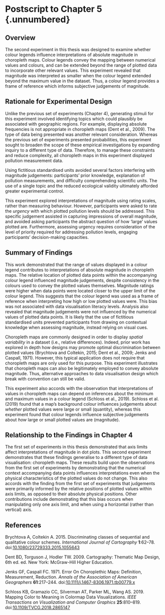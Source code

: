 # Postscript to Chapter 5 {.unnumbered}

## Overview

The second experiment in this thesis was designed to examine whether colour legends influence interpretations of absolute magnitude in choropleth maps. Colour legends convey the mapping between numerical values and colours, and can be extended beyond the range of plotted data to incorporate other relevant values. This experiment revealed that magnitude was interpreted as smaller when the colour legend extended beyond the maximum value in the dataset. Thus, a colour legend provides a frame of reference which informs subjective judgements of magnitude.

## Rationale for Experimental Design

Unlike the previous set of experiments (Chapter 4), generating stimuli for this experiment involved identifying topics which could plausibly be associated with geographic regions. For example, displaying absolute frequencies is not appropriate in choropleth maps (Dent et al., 2009). The type of data being presented was another relevant consideration. Whereas the previous set of experiments presented probabilities, this experiment sought to broaden the scope of these empirical investigations by expanding inquiry to a different type of data. Therefore, to manage these constraints and reduce complexity, all choropleth maps in this experiment displayed pollution measurement data. 

Using fictitious standardised units avoided several factors interfering with magnitude judgements: participants’ prior knowledge, explanation of pollution measurements, and difficulty comprehending scientific units. The use of a single topic and the reduced ecological validity ultimately afforded greater experimental control.

This experiment explored interpretations of magnitude using rating scales, rather than measuring behaviour. However, participants were asked to rate the *urgency* with which plotted pollution levels should be addressed. This specific judgement assisted in capturing impressions of overall magnitude, and avoided asking participants the abstract question of how ‘large’ values plotted are. Furthermore, assessing urgency requires consideration of the level of priority required for addressing pollution levels, engaging participants’ decision-making capacities.

## Summary of Findings

This work demonstrated that the range of values displayed in a colour legend contributes to interpretations of absolute magnitude in choropleth maps. The relative location of plotted data points within the accompanying colour legend influenced magnitude judgements, despite consistency in the colours used to convey the plotted values themselves. Magnitude ratings were higher when data points were located closer to the upper limit of the colour legend. This suggests that the colour legend was used as a frame of reference when interpreting how high or low plotted values were. This bias was not associated with data visualisation literacy levels. Analysis also revealed that magnitude judgements were not influenced by the numerical values of plotted data points. It is likely that the use of fictitious standardised units prevented participants from drawing on contextual knowledge when assessing magnitude, instead relying on visual cues.

Choropleth maps are commonly designed in order to display *spatial variability* in a dataset (i.e., relative differences). Indeed, prior work has explored in depth how designs may promote optimal discrimination between plotted values (Brychtova and Coltekin, 2015; Dent et al., 2009; Jenks and Caspall, 1971). However, this typical application does not require that choropleth maps are only used for this purpose. This experiment illustrates that choropleth maps can also be legitimately employed to convey absolute magnitude. Thus, alternative approaches to data visualisation design which break with convention can still be valid.

This experiment also accords with the observation that interpretations of values in choropleth maps can depend on inferences about the minimum and maximum values in a colour legend (Schloss et al., 2019). Schloss et al. (2019) found that a map’s background colour influences judgements about *whether* plotted values were large or small (quantity), whereas this experiment found that colour legends influence subjective judgements about *how* large or small plotted values are (magnitude).

## Relationship to the Findings in Chapter 4

The first set of experiments in this thesis demonstrated that axis limits affect interpretations of magnitude in dot plots. This second experiment demonstrates that these findings generalise to a different type of data visualisation: choropleth maps. These results build upon the observations from the first set of experiments by demonstrating that the numerical context accompanying data points influences interpretations even when the physical characteristics of the plotted values do not change. This also accords with the finding from the first set of experiments that judgements were primarily informed by the relative positions of plotted values within axis limits, as opposed to their absolute physical positions. Other contributions include demonstrating that this bias occurs when manipulating only one axis limit, and when using a horizontal (rather than vertical) axis.

## References

Brychtova A, Coltekin A. 2015. Discriminating classes of sequential and qualitative colour schemes. *International Journal of Cartography* **1**:62–78. doi:[10.1080/23729333.2015.1055643](https://doi.org/10.1080/23729333.2015.1055643)

Dent BD, Torguson J, Hodler TW. 2009. Cartography: Thematic Map Design, 6th ed. ed. New York: McGraw-Hill Higher Education. 

Jenks GF, Caspall FC. 1971. Error On Choroplethic Maps: Definition, Measurement, Reduction. *Annals of the Association of American Geographers* **61**:217–244. doi:[10.1111/j.1467-8306.1971.tb00779.x](https://doi.org/10.1111/j.1467-8306.1971.tb00779.x )

Schloss KB, Gramazio CC, Silverman AT, Parker ML, Wang AS. 2019. Mapping Color to Meaning in Colormap Data Visualizations. *IEEE Transactions on Visualization and Computer Graphics* **25**:810–819. doi:[10.1109/TVCG.2018.2865147](https://doi.org/10.1109/TVCG.2018.2865147)


